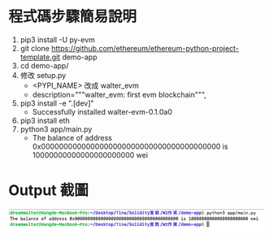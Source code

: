 # 程式碼步驟簡易說明
1. pip3 install -U py-evm
2. git clone https://github.com/ethereum/ethereum-python-project-template.git demo-app
3. cd demo-app/
4. 修改 setup.py
   - <PYPI_NAME> 改成 walter_evm
   - description="""walter_evm: first evm blockchain""",
5. pip3 install -e ".[dev]"
   - Successfully installed walter-evm-0.1.0a0
6. pip3 install eth
7. python3 app/main.py
   - The balance of address 0x0000000000000000000000000000000000000000 is 10000000000000000000000 wei

# Output 截圖
![](./picture.png)
